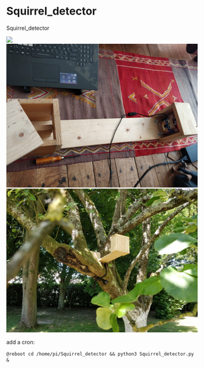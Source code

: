 # Squirrel_detector
Squirrel_detector

![](imgs/1591654076.6840587.png)
![](imgs/download_20200602_151308.jpg) ![](imgs/download_20200602_151311.jpg)

add a cron:
```
@reboot cd /home/pi/Squirrel_detector && python3 Squirrel_detector.py &
```
